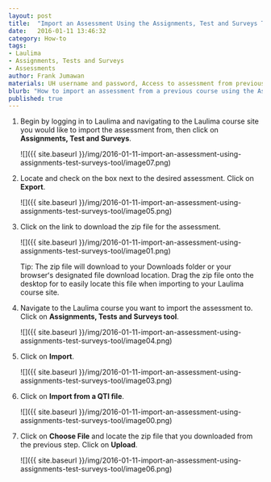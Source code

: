 ```yaml
---
layout: post
title:  "Import an Assessment Using the Assignments, Test and Surveys Tool"
date:   2016-01-11 13:46:32
category: How-to
tags:
- Laulima
- Assignments, Tests and Surveys
- Assessments
author: Frank Jumawan
materials: UH username and password, Access to assessment from previous course
blurb: "How to import an assessment from a previous course using the Assignments, Test and Surveys tool."
published: true
---
```


1. Begin by logging in to Laulima and navigating to the Laulima course site you would like to import the assessment from, then click on **Assignments, Test and Surveys**.

    ![]({{ site.baseurl }}/img/2016-01-11-import-an-assessment-using-assignments-test-surveys-tool/image07.png)

2. Locate and check on the box next to the desired assessment. Click on **Export**.

    ![]({{ site.baseurl }}/img/2016-01-11-import-an-assessment-using-assignments-test-surveys-tool/image05.png)

3. Click on the link to download the zip file for the assessment.

    ![]({{ site.baseurl }}/img/2016-01-11-import-an-assessment-using-assignments-test-surveys-tool/image01.png)

    Tip: The zip file will download to your Downloads folder or your browserʻs designated file download location. Drag the zip file onto the desktop for to easily locate this file when importing to your Laulima course site.


4. Navigate to the Laulima course you want to import the assessment to. Click on **Assignments, Tests and Surveys tool**.

    ![]({{ site.baseurl }}/img/2016-01-11-import-an-assessment-using-assignments-test-surveys-tool/image04.png)

5. Click on **Import**.

    ![]({{ site.baseurl }}/img/2016-01-11-import-an-assessment-using-assignments-test-surveys-tool/image03.png)

6. Click on **Import from a QTI file**.

    ![]({{ site.baseurl }}/img/2016-01-11-import-an-assessment-using-assignments-test-surveys-tool/image00.png)

7. Click on **Choose File** and locate the zip file that you downloaded from the previous step. Click on **Upload**.

    ![]({{ site.baseurl }}/img/2016-01-11-import-an-assessment-using-assignments-test-surveys-tool/image06.png)
